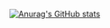 [![Anurag's GitHub stats](https://github-readme-stats.vercel.app/api?username=eilifjohansen&show_icons=true&theme=calm)](https://github.com/anuraghazra/github-readme-stats)